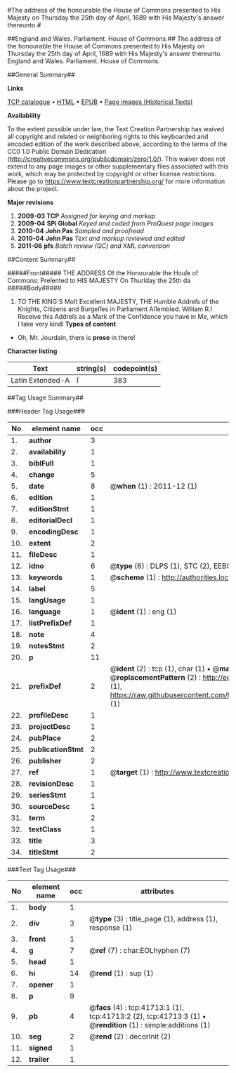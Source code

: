 #The address of the honourable the House of Commons presented to His Majesty on Thursday the 25th day of April, 1689 with His Majesty's answer thereunto.#

##England and Wales. Parliament. House of Commons.##
The address of the honourable the House of Commons presented to His Majesty on Thursday the 25th day of April, 1689 with His Majesty's answer thereunto.
England and Wales. Parliament. House of Commons.

##General Summary##

**Links**

[TCP catalogue](http://www.ota.ox.ac.uk/tcp/)  • 
[HTML](http://tei.it.ox.ac.uk/tcp/Texts-HTML/free/A38/A38201.html)  • 
[EPUB](http://tei.it.ox.ac.uk/tcp/Texts-EPUB/free/A38/A38201.epub) • 
[Page images (Historical Texts)](https://historicaltexts.jisc.ac.uk/eebo-08740434e)

**Availability**

To the extent possible under law, the Text Creation Partnership has waived all copyright and related or neighboring rights to this keyboarded and encoded edition of the work described above, according to the terms of the CC0 1.0 Public Domain Dedication (http://creativecommons.org/publicdomain/zero/1.0/). This waiver does not extend to any page images or other supplementary files associated with this work, which may be protected by copyright or other license restrictions. Please go to https://www.textcreationpartnership.org/ for more information about the project.

**Major revisions**

1. __2009-03__ __TCP__ *Assigned for keying and markup*
1. __2009-04__ __SPi Global__ *Keyed and coded from ProQuest page images*
1. __2010-04__ __John Pas__ *Sampled and proofread*
1. __2010-04__ __John Pas__ *Text and markup reviewed and edited*
1. __2011-06__ __pfs__ *Batch review (QC) and XML conversion*

##Content Summary##

#####Front#####
THE ADDRESS Of the Honourable the Houſe of Commons: Preſented to HIS MAJESTY On Thurſday the 25th da
#####Body#####

1. TO THE KING'S Moſt Excellent MAJESTY, THE Humble Addreſs of the Knights, Citizens and Burgeſſes in Parliament Aſſembled.
William R.I Receive this Addreſs as a Mark of the Confidence you have in Me, which I take very kindl
**Types of content**

  * Oh, Mr. Jourdain, there is **prose** in there!

**Character listing**


|Text|string(s)|codepoint(s)|
|---|---|---|
|Latin Extended-A|ſ|383|

##Tag Usage Summary##

###Header Tag Usage###

|No|element name|occ|attributes|
|---|---|---|---|
|1.|__author__|3||
|2.|__availability__|1||
|3.|__biblFull__|1||
|4.|__change__|5||
|5.|__date__|8| @__when__ (1) : 2011-12 (1)|
|6.|__edition__|1||
|7.|__editionStmt__|1||
|8.|__editorialDecl__|1||
|9.|__encodingDesc__|1||
|10.|__extent__|2||
|11.|__fileDesc__|1||
|12.|__idno__|6| @__type__ (6) : DLPS (1), STC (2), EEBO-CITATION (1), OCLC (1), VID (1)|
|13.|__keywords__|1| @__scheme__ (1) : http://authorities.loc.gov/ (1)|
|14.|__label__|5||
|15.|__langUsage__|1||
|16.|__language__|1| @__ident__ (1) : eng (1)|
|17.|__listPrefixDef__|1||
|18.|__note__|4||
|19.|__notesStmt__|2||
|20.|__p__|11||
|21.|__prefixDef__|2| @__ident__ (2) : tcp (1), char (1)  •  @__matchPattern__ (2) : ([0-9\-]+):([0-9IVX]+) (1), (.+) (1)  •  @__replacementPattern__ (2) : http://eebo.chadwyck.com/downloadtiff?vid=$1&page=$2 (1), https://raw.githubusercontent.com/textcreationpartnership/Texts/master/tcpchars.xml#$1 (1)|
|22.|__profileDesc__|1||
|23.|__projectDesc__|1||
|24.|__pubPlace__|2||
|25.|__publicationStmt__|2||
|26.|__publisher__|2||
|27.|__ref__|1| @__target__ (1) : http://www.textcreationpartnership.org/docs/. (1)|
|28.|__revisionDesc__|1||
|29.|__seriesStmt__|1||
|30.|__sourceDesc__|1||
|31.|__term__|2||
|32.|__textClass__|1||
|33.|__title__|3||
|34.|__titleStmt__|2||


###Text Tag Usage###

|No|element name|occ|attributes|
|---|---|---|---|
|1.|__body__|1||
|2.|__div__|3| @__type__ (3) : title_page (1), address (1), response (1)|
|3.|__front__|1||
|4.|__g__|7| @__ref__ (7) : char:EOLhyphen (7)|
|5.|__head__|1||
|6.|__hi__|14| @__rend__ (1) : sup (1)|
|7.|__opener__|1||
|8.|__p__|9||
|9.|__pb__|4| @__facs__ (4) : tcp:41713:1 (1), tcp:41713:2 (2), tcp:41713:3 (1)  •  @__rendition__ (1) : simple:additions (1)|
|10.|__seg__|2| @__rend__ (2) : decorInit (2)|
|11.|__signed__|1||
|12.|__trailer__|1||
